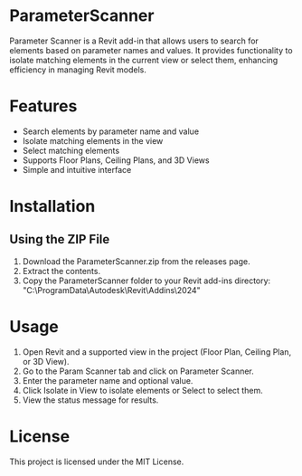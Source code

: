 # ParameterScanner
Parameter Scanner is a Revit add-in that allows users to search for elements based on parameter names and values. It provides functionality to isolate matching elements in the current view or select them, enhancing efficiency in managing Revit models.

# Features
- Search elements by parameter name and value
- Isolate matching elements in the view
- Select matching elements
- Supports Floor Plans, Ceiling Plans, and 3D Views
- Simple and intuitive interface

# Installation
## Using the ZIP File
1. Download the ParameterScanner.zip from the releases page.
2. Extract the contents.
3. Copy the ParameterScanner folder to your Revit add-ins directory: "C:\ProgramData\Autodesk\Revit\Addins\2024\"

# Usage
1. Open Revit and a supported view in the project (Floor Plan, Ceiling Plan, or 3D View).
2. Go to the Param Scanner tab and click on Parameter Scanner.
3. Enter the parameter name and optional value.
4. Click Isolate in View to isolate elements or Select to select them.
5. View the status message for results.

# License
This project is licensed under the MIT License.
